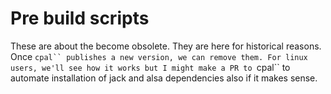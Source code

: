 # Pre build scripts

These are about the become obsolete.
They are here for historical reasons.
Once ` cpal`` publishes a new version, we can remove them.
For linux users, we'll see how it works but I might make a PR to  `cpal`` to automate installation of jack and alsa dependencies also if it makes sense.

